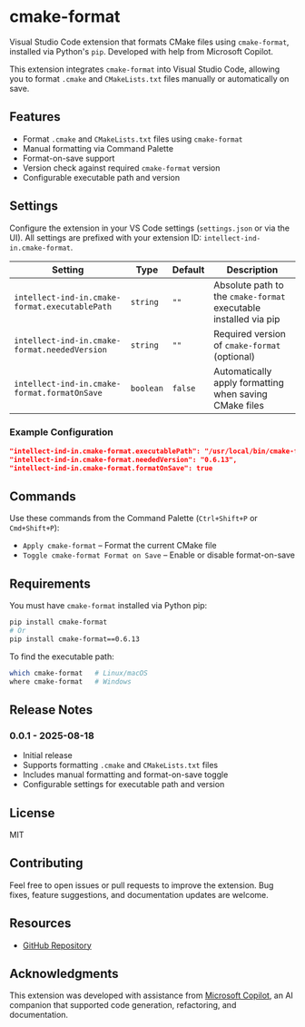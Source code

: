 # cmake-format

Visual Studio Code extension that formats CMake files using `cmake-format`, installed via Python's `pip`. Developed with help from Microsoft Copilot.

This extension integrates `cmake-format` into Visual Studio Code, allowing you to format `.cmake` and `CMakeLists.txt` files manually or automatically on save.

## Features

- Format `.cmake` and `CMakeLists.txt` files using `cmake-format`
- Manual formatting via Command Palette
- Format-on-save support
- Version check against required `cmake-format` version
- Configurable executable path and version

## Settings

Configure the extension in your VS Code settings (`settings.json` or via the UI).
All settings are prefixed with your extension ID: `intellect-ind-in.cmake-format`.

| Setting | Type | Default | Description |
|--------|------|---------|-------------|
| `intellect-ind-in.cmake-format.executablePath` | `string` | `""` | Absolute path to the `cmake-format` executable installed via pip |
| `intellect-ind-in.cmake-format.neededVersion` | `string` | `""` | Required version of `cmake-format` (optional) |
| `intellect-ind-in.cmake-format.formatOnSave` | `boolean` | `false` | Automatically apply formatting when saving CMake files |

### Example Configuration

```json
"intellect-ind-in.cmake-format.executablePath": "/usr/local/bin/cmake-format",
"intellect-ind-in.cmake-format.neededVersion": "0.6.13",
"intellect-ind-in.cmake-format.formatOnSave": true
```

## Commands

Use these commands from the Command Palette (`Ctrl+Shift+P` or `Cmd+Shift+P`):

- `Apply cmake-format` – Format the current CMake file
- `Toggle cmake-format Format on Save` – Enable or disable format-on-save

## Requirements

You must have `cmake-format` installed via Python pip:

```bash
pip install cmake-format
# Or
pip install cmake-format==0.6.13
```

To find the executable path:
```bash
which cmake-format   # Linux/macOS
where cmake-format   # Windows
```

## Release Notes

### 0.0.1 - 2025-08-18

- Initial release
- Supports formatting `.cmake` and `CMakeLists.txt` files
- Includes manual formatting and format-on-save toggle
- Configurable settings for executable path and version

## License

MIT

## Contributing

Feel free to open issues or pull requests to improve the extension. Bug fixes, feature suggestions, and documentation updates are welcome.

## Resources

- [GitHub Repository](https://github.com/sameermahant/vsce-cmake-format)

## Acknowledgments

This extension was developed with assistance from [Microsoft Copilot](https://copilot.microsoft.com), an AI companion that supported code generation, refactoring, and documentation.
